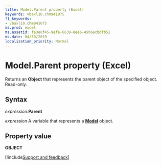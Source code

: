 ```yaml
---
title: Model.Parent property (Excel)
keywords: vbaxl10.chm941075
f1_keywords:
- vbaxl10.chm941075
ms.prod: excel
ms.assetid: fa3e8f45-9efe-6639-8ee6-49b6ecbdfb52
ms.date: 04/30/2019
localization_priority: Normal
---
```



# Model.Parent property (Excel)

Returns an **Object** that represents the parent object of the specified object. Read-only.


## Syntax

_expression_.**Parent**

_expression_ A variable that represents a **[Model](Excel.Model.md)** object.


## Property value

**OBJECT**




[!include[Support and feedback](~/includes/feedback-boilerplate.md)]
